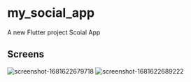 # my_social_app

A new Flutter project Scoial App 

## Screens

![screenshot-1681622679718](https://user-images.githubusercontent.com/109968682/232274458-c0b198f0-12c4-4cf9-bb50-8d010c9a5ff1.png)
![screenshot-1681622689222](https://user-images.githubusercontent.com/109968682/232274464-b188bf53-7a1c-4bd9-bf40-2fe4cc805574.png)
